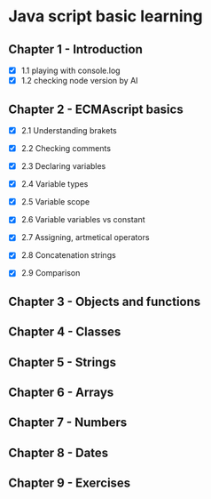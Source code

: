 # Java script basic learning
## Chapter 1 - Introduction
- [x] 1.1 playing with console.log
- [x] 1.2 checking node version by AI
## Chapter 2 - ECMAscript basics
- [x] 2.1 Understanding brakets
- [x] 2.2 Checking comments
- [x] 2.3 Declaring variables
- [x] 2.4 Variable types
- [x] 2.5 Variable scope
- [x] 2.6 Variable variables vs constant 
- [x] 2.7 Assigning, artmetical operators
- [x] 2.8 Concatenation strings
- [x] 2.9 Comparison


## Chapter 3 - Objects and functions

## Chapter 4 - Classes

## Chapter 5 - Strings

## Chapter 6 - Arrays

## Chapter 7 - Numbers

## Chapter 8 - Dates

## Chapter 9 - Exercises
